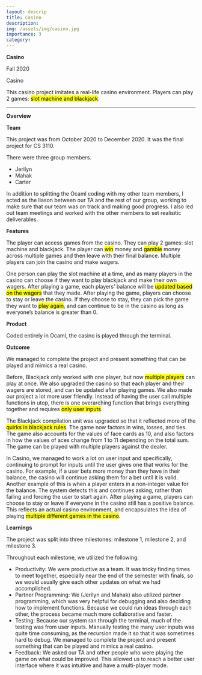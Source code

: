 ```yaml
---
layout: descrip
title: Casino
description:
img: /assets/img/casino.jpg
importance: 3
category:
---
```


**Casino**

Fall 2020

<div class="row">
    <div class="col-sm mt-3 mt-md-0">
        <img class="center" src="{{ '/assets/img/casino.jpg' | relative_url }}" alt="" title="casino"/>
    </div>
</div>
<div class="caption">
    Casino
</div>

This casino project imitates a real-life casino environment. Players can play 2 games: <mark>slot machine and blackjack</mark>.

---

**Overview**

**Team**

This project was from October 2020 to December 2020. It was the final project for CS 3110.

There were three group members. 
- Jerilyn
- Mahak
- Carter

In addition to splitting the Ocaml coding with my other team members, I acted as the liason between our TA and the rest of our group, working to make sure that our team was on track and making good progress. I also led out team meetings and worked with the other members to set realisitic deliverables.

**Features**

The player can access games from the casino. They can play 2 games: slot machine and blackjack. The player can <mark>win</mark> money and <mark>gamble</mark> money across multiple games and then leave with their final balance. Multiple players can join the casino and make wagers.

One person can play the slot machine at a time, and as many players in the casino can choose if they want to play blackjack and make their own wagers. After playing a game, each players’ balance will be <mark>updated based on the wagers</mark> that they made. After playing the game, players can choose to stay or leave the casino. If they choose to stay, they can pick the game they want to <mark>play again</mark>, and can continue to be in the casino as long as everyone’s balance is greater than 0.

**Product**

Coded entirely in Ocaml, the casino is played through the terminal.

**Outcome**

We managed to complete the project and present something that can be played and mimics a real casino. 

Before, Blackjack only worked with one player, but now <mark>multiple players</mark> can play at once. We also upgraded the casino so that each player and their wagers are stored, and can be updated after playing games. We also made our project a lot more user friendly. Instead of having the user call multiple functions in utop, there is one overarching function that brings everything together and requires <mark>only user inputs</mark>.

The Blackjack compilation unit was upgraded so that it reflected more of the <mark>quirks in blackjack rules</mark>. The game now factors in wins, losses, and ties. The game also accounts for the values of face cards as 10, and also factors in how the values of aces change from 1 to 11 depending on the total sum. The game can be played with multiple players against the dealer.

In Casino, we managed to work a lot on user input and specifically, continuing to prompt for inputs until the user gives one that works for the casino. For example, if a user bets more money than they have in their balance, the casino will continue asking them for a bet until it is valid. Another example of this is when a player enters in a non-integer value for the balance. The system detects this and continues asking, rather than failing and forcing the user to start again. After playing a game, players can choose to stay or leave if everyone in the casino still has a positive balance. This reflects an actual casino environment, and encapsulates the idea of playing <mark>multiple different games in the casino</mark>. 

**Learnings**

The project was split into three milestones: milestone 1, milestone 2, and milestone 3.

Throughout each milestone, we utilized the following:
- Productivity: We were productive as a team. It was tricky finding times to meet together, especially near the end of the semester with finals, so we would usually give each other updates on what we had accomplished.
- Partner Programming: We (Jerilyn and Mahak) also utilized partner programming, which was very helpful for debugging and also deciding how to implement functions. Because we could run ideas through each other, the process became much more collaborative and faster.
- Testing: Because our system ran through the terminal, much of the testing was from user inputs. Manually testing the many user inputs was quite time consuming, as the recursion made it so that it was sometimes hard to debug. We managed to complete the project and present something that can be played and mimics a real casino.
- Feedback: We asked our TA and other people who were playing the game on what could be improved. This allowed us to reach a better user interface where it was intuitive and have a multi-player mode.